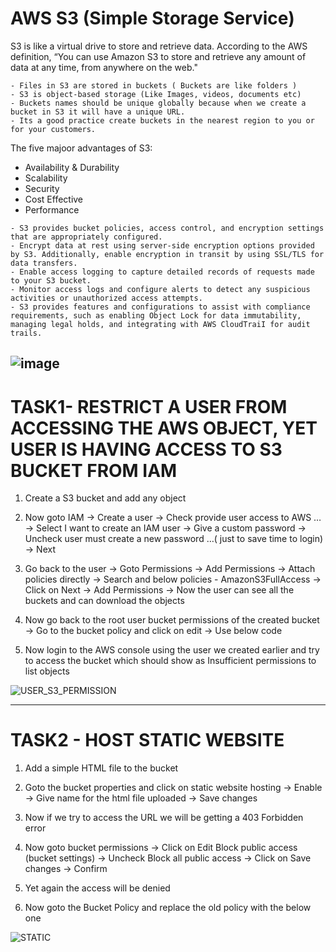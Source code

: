 # AWS S3 (Simple Storage Service)

S3 is like a virtual drive to store and retrieve data. According to the AWS definition, “You can use Amazon S3 to store and retrieve any amount of data at any time, from anywhere on the web."

```
- Files in S3 are stored in buckets ( Buckets are like folders )
- S3 is object-based storage (Like Images, videos, documents etc)
- Buckets names should be unique globally because when we create a bucket in S3 it will have a unique URL.
- Its a good practice create buckets in the nearest region to you or for your customers.
```

The five majoor advantages of S3:

- Availability & Durability
- Scalability
- Security
- Cost Effective
- Performance

```
- S3 provides bucket policies, access control, and encryption settings that are appropriately configured. 
- Encrypt data at rest using server-side encryption options provided by S3. Additionally, enable encryption in transit by using SSL/TLS for data transfers. 
- Enable access logging to capture detailed records of requests made to your S3 bucket. 
- Monitor access logs and configure alerts to detect any suspicious activities or unauthorized access attempts. 
- S3 provides features and configurations to assist with compliance requirements, such as enabling Object Lock for data immutability, managing legal holds, and integrating with AWS CloudTraiI for audit trails. 
```
![image](https://github.com/Pavan-1997/AWS_S3/assets/32020205/2742ddc9-ead5-45e7-8185-a03c805f6651)
---

# TASK1- RESTRICT A USER FROM ACCESSING THE AWS OBJECT, YET USER IS HAVING ACCESS TO S3 BUCKET FROM IAM 

1. Create a S3 bucket and add any object 

2. Now goto IAM -> Create a user -> Check provide user access to AWS … -> Select I want to create an IAM user -> Give a custom password -> Uncheck user must create a new password …( just to save time to login) -> Next

3. Go back to the user -> Goto Permissions -> Add Permissions -> Attach policies directly -> Search and below policies - AmazonS3FullAccess ->  Click on Next -> Add Permissions -> Now the user can see all the buckets and can download the objects

4.  Now go back to the root user bucket permissions of the created bucket -> Go to the bucket policy and click on edit  -> Use below code
	
5. Now login to the AWS console using the user we created earlier and try to access the bucket which should show as Insufficient permissions to list objects

![USER_S3_PERMISSION](https://github.com/Pavan-1997/AWS_S3/assets/32020205/b7a95811-12f4-4bf4-a349-b344d2b01f88)

---

# TASK2 - HOST STATIC WEBSITE

1. Add a simple HTML file to the bucket 

2. Goto the bucket properties and click on static website hosting -> Enable -> Give name for the html file uploaded -> Save changes

3. Now if we try to access the URL we will be getting a 403 Forbidden error

4. Now goto bucket permissions -> Click on Edit Block public access (bucket settings) -> Uncheck Block all public access -> Click on Save changes -> Confirm 

5. Yet again the access will be denied 

6. Now goto the Bucket Policy and replace the old policy with the below one

![STATIC](https://github.com/Pavan-1997/AWS_S3/assets/32020205/a1c0824c-048c-41a2-b692-bda7d824633e)







